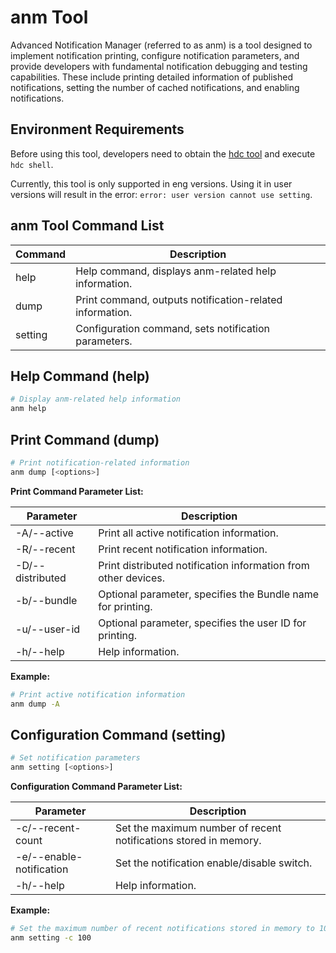 # anm Tool

Advanced Notification Manager (referred to as anm) is a tool designed to implement notification printing, configure notification parameters, and provide developers with fundamental notification debugging and testing capabilities. These include printing detailed information of published notifications, setting the number of cached notifications, and enabling notifications.

## Environment Requirements

Before using this tool, developers need to obtain the [hdc tool](https://docs.openharmony.cn/pages/v5.1/en/device-dev/subsystems/subsys-toolchain-hdc-guide.md) and execute `hdc shell`.

Currently, this tool is only supported in eng versions. Using it in user versions will result in the error: `error: user version cannot use setting`.

## anm Tool Command List

| Command | Description |
| ------- | ----------- |
| help    | Help command, displays anm-related help information. |
| dump    | Print command, outputs notification-related information. |
| setting | Configuration command, sets notification parameters. |

## Help Command (help)

```bash
# Display anm-related help information
anm help
```

## Print Command (dump)

```bash
# Print notification-related information
anm dump [<options>]
```

**Print Command Parameter List:**

| Parameter | Description |
| --------- | ----------- |
| -A/--active      | Print all active notification information. |
| -R/--recent      | Print recent notification information. |
| -D/--distributed | Print distributed notification information from other devices. |
| -b/--bundle      | Optional parameter, specifies the Bundle name for printing. |
| -u/--user-id     | Optional parameter, specifies the user ID for printing. |
| -h/--help        | Help information. |

**Example:**

```bash
# Print active notification information
anm dump -A
```

## Configuration Command (setting)

```bash
# Set notification parameters
anm setting [<options>]
```

**Configuration Command Parameter List:**

| Parameter | Description |
| --------- | ----------- |
| -c/--recent-count        | Set the maximum number of recent notifications stored in memory. |
| -e/--enable-notification | Set the notification enable/disable switch. |
| -h/--help                | Help information. |

**Example:**

```bash
# Set the maximum number of recent notifications stored in memory to 100
anm setting -c 100
```